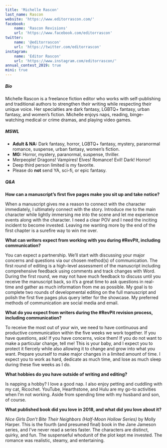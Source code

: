```yaml
---
title: 'Michelle Rascon'
last_name: Rascon
website: 'https://www.editorrascon.com/'
facebook:
    name: 'Rascon Revisions'
    url: 'https://www.facebook.com/editorrascon'
twitter:
    name: '@editorrascon'
    url: 'https://twitter.com/editorrascon'
instagram:
    name: 'Editor Rascon'
    url: 'https://www.instagram.com/editorrascon/'
annual_contest_2019: true
mini: true
---
```


##### Bio

Michelle Rascon is a freelance fiction editor who works with self-publishing and traditional authors to strengthen their writing while respecting their unique voice. Her specialties are dark fantasy, LGBTQ+ fantasy, urban fantasy, and women’s fiction. Michelle enjoys naps, reading, binge-watching medical or crime dramas, and playing video games.

##### MSWL

 * **Adult & NA:** Dark fantasy, horror, LGBTQ+ fantasy, mystery, paranormal romance, suspense, urban fantasy, women’s fiction.
 * **MG:** Horror, mystery, paranormal, suspense, thriller.
 * Merpeople! Dragons! Vampires! Elves! Romance! Evil! Dark! Horror! 
 * Deep third person limited is my favorite.
 * Please do **not** send YA, sci-fi, or epic fantasy.


##### Q&A

**How can a manuscript’s first five pages make you sit up and take notice?**

When a manuscript gives me a reason to connect with the character immediately, I ultimately connect with the story. Introduce me to the main character while lightly immersing me into the scene and let me experience events along with the character. I need a clear POV and I need the inciting incident to become invested. Leaving me wanting more by the end of the first chapter is a surefire way to win me over.

**What can writers expect from working with you during #RevPit, including communication?**

You can expect a partnership. We’ll start with discussing your major concerns and questions via our chosen method(s) of communication. The first round of editing is a high-level assessment of the manuscript including comprehensive feedback using comments and track changes with Word. During the first round, we may not have much feedback to discuss until you receive the manuscript back, so it’s a great time to ask questions in real-time and gather as much information from me as possible. My goal is to complete two rounds of developmental editing on the full manuscript and polish the first five pages plus query letter for the showcase. My preferred methods of communication are social media and email.

**What do you expect from writers during the #RevPit revision process, including communication?**

To receive the most out of your win, we need to have continuous and productive communication within the five weeks we work together. If you have questions, ask! If you have concerns, voice them! If you do not want to make a particular change, tell me! This is your baby, and I expect you to protect it fiercely while also allowing it to change and grow into what you want. Prepare yourself to make major changes in a limited amount of time. I expect you to work as hard, dedicate as much time, and lose as much sleep during these five weeks as I do.

**What hobbies do you have outside of writing and editing?**

Is napping a hobby? I love a good nap. I also enjoy petting and cuddling with my cat, Ricochet. YouTube, Hearthstone, and Hulu are my go-to activities when I’m not working. Aside from spending time with my husband and son, of course.

**What published book did you love in 2018, and what did you love about it?**

_Nice Girls Don’t Bite Their Neighbors (Half-Moon Hollow Series)_ by Molly Harper. This is the fourth (and presumed final) book in the Jane Jameson series, and I’ve never read a series faster. The characters are distinct, quirky, and fun. The suspenseful whodunit of the plot kept me invested. The romance was realistic, steamy, and entertaining.